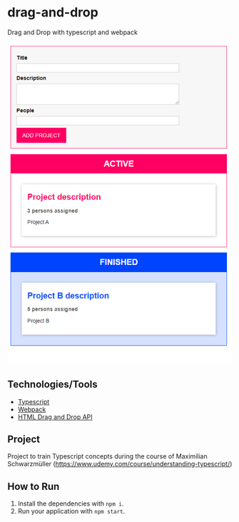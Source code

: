 # drag-and-drop
Drag and Drop with typescript and webpack

![Drag and Drop Screenshot](assets/screenshot.png)
>

## Technologies/Tools

- [Typescript](https://www.typescriptlang.org/)
- [Webpack](https://webpack.js.org/)
- [HTML Drag and Drop API](https://developer.mozilla.org/en-US/docs/Web/API/HTML_Drag_and_Drop_API)

##  Project

Project to train Typescript concepts during the course of Maximilian Schwarzmüller (https://www.udemy.com/course/understanding-typescript/)

## How to Run

1. Install the dependencies with `npm i`.
2. Run your application with `npm start`.


